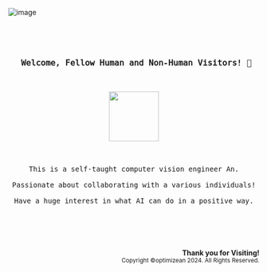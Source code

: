 ![image](https://github.com/optimizean/optimizean/assets/172540472/dcd72683-0fb5-4248-8f60-8e6446d4eb36)

<br/>

<!-- pre block starts -->

<pre>
<div align="center">
<h3> 𝚆𝚎𝚕𝚌𝚘𝚖𝚎, 𝙵𝚎𝚕𝚕𝚘𝚠 𝙷𝚞𝚖𝚊𝚗 𝚊𝚗𝚍 𝙽𝚘𝚗-𝙷𝚞𝚖𝚊𝚗 𝚅𝚒𝚜𝚒𝚝𝚘𝚛𝚜! 👋</h3>

<img a="newCaptchaAnchor" src="https://github.com/optimizean/optimizean/assets/172540472/a7d1841c-a402-4cec-9e88-3b4040baebac" height=100/>
</div>

<div align="center">
This is a self-taught computer vision engineer <kbd>An</kbd>.<br/>
Passionate about collaborating with a various individuals!<br/>
Have a huge interest in what AI can do in a positive way.
</div>

</pre>

<!-- pre block ends -->


<div>


# 

<br/>
<div align="right"> 
<b>Thank you for Visiting!</b><br/>
<sub>Copyright &copy;optimizean 2024. All Rights Reserved.</sub>
</div>
